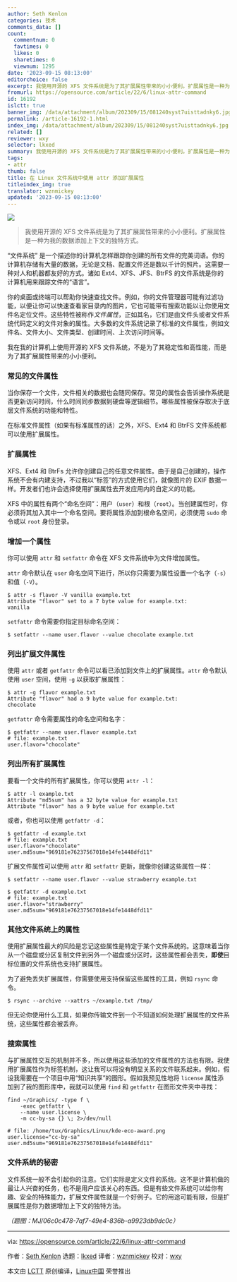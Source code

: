 ```yaml
---
author: Seth Kenlon
categories: 技术
comments_data: []
count:
  commentnum: 0
  favtimes: 0
  likes: 0
  sharetimes: 0
  viewnum: 1295
date: '2023-09-15 08:13:00'
editorchoice: false
excerpt: 我使用开源的 XFS 文件系统是为了其扩展属性带来的小小便利。扩展属性是一种为我的数据添加上下文的独特方式。
fromurl: https://opensource.com/article/22/6/linux-attr-command
id: 16192
islctt: true
banner_img: /data/attachment/album/202309/15/081240syst7uisttadnky6.jpg
permalink: /article-16192-1.html
index_img: /data/attachment/album/202309/15/081240syst7uisttadnky6.jpg.thumb.jpg
related: []
reviewer: wxy
selector: lkxed
summary: 我使用开源的 XFS 文件系统是为了其扩展属性带来的小小便利。扩展属性是一种为我的数据添加上下文的独特方式。
tags:
- attr
thumb: false
title: 在 Linux 文件系统中使用 attr 添加扩展属性
titleindex_img: true
translator: wznmickey
updated: '2023-09-15 08:13:00'
---
```


![](/data/attachment/album/202309/15/081240syst7uisttadnky6.jpg)



> 
> 我使用开源的 XFS 文件系统是为了其扩展属性带来的小小便利。扩展属性是一种为我的数据添加上下文的独特方式。
> 
> 
> 


“文件系统” 是一个描述你的计算机怎样跟踪你创建的所有文件的完美词语。你的计算机存储有大量的数据，无论是文档、配置文件还是数以千计的照片。这需要一种对人和机器都友好的方式。诸如 Ext4、XFS、JFS、BtrFS 的文件系统是你的计算机用来跟踪文件的“语言”。


你的桌面或终端可以帮助你快速查找文件。例如，你的文件管理器可能有过滤功能，以便让你可以快速查看家目录内的图片，它也可能带有搜索功能以让你使用文件名定位文件。这些特性被称作*文件属性*，正如其名，它们是由文件头或者文件系统代码定义的文件对象的属性。大多数的文件系统记录了标准的文件属性，例如文件名、文件大小、文件类型、创建时间、上次访问时间等。


我在我的计算机上使用开源的 XFS 文件系统，不是为了其稳定性和高性能，而是为了其扩展属性带来的小小便利。


### 常见的文件属性


当你保存一个文件，文件相关的数据也会随同保存。常见的属性会告诉操作系统是否更新访问时间，什么时间同步数据到硬盘等逻辑细节。哪些属性被保存取决于底层文件系统的功能和特性。


在标准文件属性（如果有标准属性的话）之外，XFS、Ext4 和 BtrFS 文件系统都可以使用扩展属性。


### 扩展属性


XFS、Ext4 和 BtrFs 允许你创建自己的任意文件属性。由于是自己创建的，操作系统不会有内建支持，不过我以“标签”的方式使用它们，就像图片的 EXIF 数据一样。开发者们也许会选择使用扩展属性去开发应用内的自定义的功能。


XFS 中的属性有两个“命名空间”：用户（`user`）和根（`root`）。当创建属性时，你必须将其加入其中一个命名空间。要将属性添加到根命名空间，必须使用 `sudo` 命令或以 `root` 身份登录。


### 增加一个属性


你可以使用 `attr` 和 `setfattr` 命令在 XFS 文件系统中为文件增加属性。


`attr` 命令默认在 `user` 命名空间下进行，所以你只需要为属性设置一个名字（`-s`）和值（`-V`）。



```
$ attr -s flavor -V vanilla example.txt
Attribute "flavor" set to a 7 byte value for example.txt:
vanilla

```

`setfattr` 命令需要你指定目标命名空间：



```
$ setfattr --name user.flavor --value chocolate example.txt

```

### 列出扩展文件属性


使用 `attr` 或者 `getfattr` 命令可以看已添加到文件上的扩展属性。`attr` 命令默认使用 `user` 空间，使用 `-g` 以获取扩展属性：



```
$ attr -g flavor example.txt
Attribute "flavor" had a 9 byte value for example.txt:
chocolate

```

`getfattr` 命令需要属性的命名空间和名字：



```
$ getfattr --name user.flavor example.txt 
# file: example.txt
user.flavor="chocolate"

```

### 列出所有扩展属性


要看一个文件的所有扩展属性，你可以使用 `attr -l`：



```
$ attr -l example.txt
Attribute "md5sum" has a 32 byte value for example.txt
Attribute "flavor" has a 9 byte value for example.txt

```

或者，你也可以使用 `getfattr -d`：



```
$ getfattr -d example.txt
# file: example.txt
user.flavor="chocolate"
user.md5sum="969181e76237567018e14fe1448dfd11"

```

扩展文件属性可以使用 `attr` 和 `setfattr` 更新，就像你创建这些属性一样：



```
$ setfattr --name user.flavor --value strawberry example.txt

$ getfattr -d example.txt
# file: example.txt
user.flavor="strawberry"
user.md5sum="969181e76237567018e14fe1448dfd11"

```

### 其他文件系统上的属性


使用扩展属性最大的风险是忘记这些属性是特定于某个文件系统的。这意味着当你从一个磁盘或分区复制文件到另外一个磁盘或分区时，这些属性都会丢失，**即使**目标位置的文件系统也支持扩展属性。


为了避免丢失扩展属性，你需要使用支持保留这些属性的工具，例如 `rsync` 命令。



```
$ rsync --archive --xattrs ~/example.txt /tmp/

```

但无论你使用什么工具，如果你传输文件到一个不知道如何处理扩展属性的文件系统，这些属性都会被丢弃。


### 搜索属性


与扩展属性交互的机制并不多，所以使用这些添加的文件属性的方法也有限。我使用扩展属性作为标签机制，这让我可以将没有明显关系的文件联系起来。例如，假设我需要在一个项目中用“知识共享”的图形。假如我预见性地将 `license` 属性添加到了我的图形库中，我就可以使用 `find` 和 `getfattr` 在图形文件夹中寻找：



```
find ~/Graphics/ -type f \
    -exec getfattr \
    --name user.license \
    -m cc-by-sa {} \; 2>/dev/null

# file: /home/tux/Graphics/Linux/kde-eco-award.png
user.license="cc-by-sa"
user.md5sum="969181e76237567018e14fe1448dfd11"

```

### 文件系统的秘密


文件系统一般不会引起你的注意。它们实际是定义文件的系统。这不是计算机做的最让人兴奋的任务，也不是用户应该关心的东西。但是有些文件系统可以给你有趣、安全的特殊能力，扩展文件属性就是一个好例子。它的用途可能有限，但是扩展属性是你为数据增加上下文的独特方法。


*（题图：MJ/06c0c478-7af7-49e4-836b-a9923db9dc0c）*




---


via: <https://opensource.com/article/22/6/linux-attr-command>


作者：[Seth Kenlon](https://opensource.com/users/seth) 选题：[lkxed](https://github.com/lkxed) 译者：[wznmickey](https://github.com/wznmickey) 校对：[wxy](https://github.com/wxy)


本文由 [LCTT](https://github.com/LCTT/TranslateProject) 原创编译，[Linux中国](https://linux.cn/) 荣誉推出
